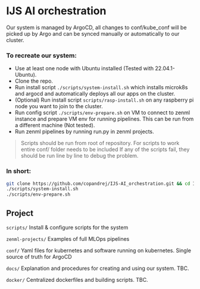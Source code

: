 # IJS AI orchestration

Our system is managed by ArgoCD, all changes to conf/kube_conf will be picked up by Argo and can be synced manually or automatically to our cluster.

### To recreate our system:
- Use at least one node with Ubuntu installed (Tested with 22.04.1-Ubuntu).
- Clone the repo.
- Run install script `./scripts/system-install.sh` which installs microk8s and argocd and automatically deploys all our apps on the cluster.
- (Optional) Run install script `scripts/rasp-install.sh` on any raspberry pi node you want to join to the cluster.
- Run config script `./scripts/env-prepare.sh` on VM to connect to zenml instance and prepare VM env for running pipelines. This can be run from a different machine (Not tested).
- Run zenml pipelines by running run.py in zenml projects.

> Scripts should be run from root of repository.
> For scripts to work entire conf/ folder needs to be included
> If any of the scripts fail, they should be run line by line to debug the problem.

### In short:
```bash
git clone https://github.com/copandrej/IJS-AI_orchestration.git && cd IJS-AI_orchestration/
./scripts/system-install.sh
./scripts/env-prepare.sh
```

## Project
`scripts/`
Install & configure scripts for the system

`zenml-projects/`
Examples of full MLOps pipelines

`conf/`
Yaml files for kubernetes and software running on kubernetes. Single source of truth for ArgoCD

`docs/`
Explanation and procedures for creating and using our system. TBC.

`docker/`
Centralized dockerfiles and building scripts. TBC.
